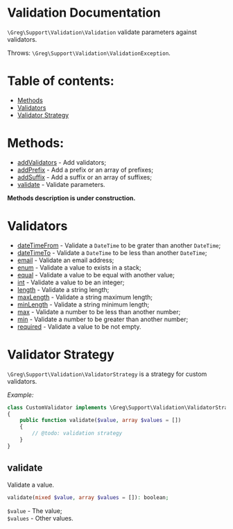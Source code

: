 # Validation Documentation

`\Greg\Support\Validation\Validation` validate parameters against validators.

Throws: `\Greg\Support\Validation\ValidationException`.

# Table of contents:

* [Methods](#methods)
* [Validators](#validators)
* [Validator Strategy](#validator-strategy)

# Methods:

* [addValidators](#addvalidators) - Add validators;
* [addPrefix](#addprefix) - Add a prefix or an array of prefixes;
* [addSuffix](#addsuffix) - Add a suffix or an array of suffixes;
* [validate](#validate) - Validate parameters.

**Methods description is under construction.**

# Validators

* [dateTimeFrom](#datetimefrom) - Validate a `DateTime` to be grater than another `DateTime`;
* [dateTimeTo](#datetimeto) - Validate a `DateTime` to be less than another `DateTime`;
* [email](#email) - Validate an email address;
* [enum](#enum) - Validate a value to exists in a stack;
* [equal](#equal) - Validate a value to be equal with another value;
* [int](#int) - Validate a value to be an integer;
* [length](#length) - Validate a string length;
* [maxLength](#maxlength) - Validate a string maximum length;
* [minLength](#minlength) - Validate a string minimum length;
* [max](#max) - Validate a number to be less than another number;
* [min](#min) - Validate a number to be greater than another number;
* [required](#required) - Validate a value to be not empty.

# Validator Strategy

`\Greg\Support\Validation\ValidatorStrategy` is a strategy for custom validators.

_Example:_

```php
class CustomValidator implements \Greg\Support\Validation\ValidatorStrategy
{
    public function validate($value, array $values = [])
    {
        // @todo: validation strategy
    }
}
```

## validate

Validate a value.

```php
validate(mixed $value, array $values = []): boolean;
```

`$value` - The value;  
`$values` - Other values.
